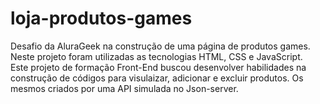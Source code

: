# loja-produtos-games
Desafio da AluraGeek na construção de uma página de produtos games. Neste projeto foram utilizadas as tecnologias HTML, CSS e JavaScript.  
Este projeto de formação Front-End buscou desenvolver habilidades na construção de códigos para visulaizar, adicionar e excluir produtos. Os mesmos criados por uma API simulada no Json-server.


